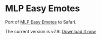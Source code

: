 MLP Easy Emotes
===============

Port of [MLP Easy Emotes][iqces] to Safari.

The current version is v7.9: [Download it now][download]

[iqces]: http://www.reddit.com/r/mylittlepony/comments/iqces/introducing_easy_emotes/
[download]: https://github.com/downloads/kballard/MLP-Easy-Emotes/MLP-Easy-Emotes-7.9.safariextz
